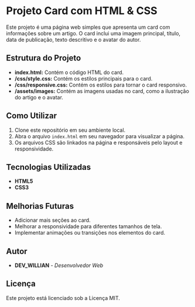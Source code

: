 # Projeto Card com HTML & CSS

Este projeto é uma página web simples que apresenta um card com informações sobre um artigo. O card inclui uma imagem principal, título, data de publicação, texto descritivo e o avatar do autor.

## Estrutura do Projeto

- **index.html:** Contém o código HTML do card.
- **/css/style.css:** Contém os estilos principais para o card.
- **/css/responsive.css:** Contém os estilos para tornar o card responsivo.
- **/assets/images:** Contém as imagens usadas no card, como a ilustração do artigo e o avatar.

## Como Utilizar

1. Clone este repositório em seu ambiente local.
2. Abra o arquivo `index.html` em seu navegador para visualizar a página.
3. Os arquivos CSS são linkados na página e responsáveis pelo layout e responsividade.

## Tecnologias Utilizadas

- **HTML5**
- **CSS3**

## Melhorias Futuras

- Adicionar mais seções ao card.
- Melhorar a responsividade para diferentes tamanhos de tela.
- Implementar animações ou transições nos elementos do card.

## Autor

- **DEV_WILLIAN** - *Desenvolvedor Web*

## Licença

Este projeto está licenciado sob a Licença MIT.
